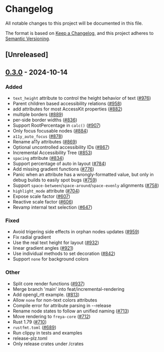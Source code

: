 # Changelog

All notable changes to this project will be documented in this file.

The format is based on [Keep a Changelog](https://keepachangelog.com/en/1.0.0/),
and this project adheres to [Semantic Versioning](https://semver.org/spec/v2.0.0.html).

## [Unreleased]

## [0.3.0](https://github.com/RobertasJ/freya/compare/freya-node-state-v0.2.1...freya-node-state-v0.3.0) - 2024-10-14

### Added

- `text_height` attribute to control the height behavior of text ([#976](https://github.com/RobertasJ/freya/pull/976))
- Parent children based accessibility relations ([#958](https://github.com/RobertasJ/freya/pull/958))
- add attributes for most AccessKit properties ([#882](https://github.com/RobertasJ/freya/pull/882))
- multiple borders ([#889](https://github.com/RobertasJ/freya/pull/889))
- per-side border widths ([#836](https://github.com/RobertasJ/freya/pull/836))
- Support RootPercentage in `calc()` ([#907](https://github.com/RobertasJ/freya/pull/907))
- Only focus focusable nodes ([#884](https://github.com/RobertasJ/freya/pull/884))
- `a11y_auto_focus` ([#878](https://github.com/RobertasJ/freya/pull/878))
- Rename a11y attributes ([#869](https://github.com/RobertasJ/freya/pull/869))
- Optional uncontrolled accessibility IDs ([#867](https://github.com/RobertasJ/freya/pull/867))
- Incremental Accessibility Tree ([#853](https://github.com/RobertasJ/freya/pull/853))
- `spacing` attribute ([#834](https://github.com/RobertasJ/freya/pull/834))
- Support percentage of auto in layout ([#784](https://github.com/RobertasJ/freya/pull/784))
- Add missing gradient functions ([#776](https://github.com/RobertasJ/freya/pull/776))
- Panic when an attribute has a wrongly-formatted value, but only in debug builds to easily spot bugs ([#759](https://github.com/RobertasJ/freya/pull/759))
- Support `space-between`/`space-around`/`space-evenly` alignments ([#758](https://github.com/RobertasJ/freya/pull/758))
- `highlight_mode` attribute ([#704](https://github.com/RobertasJ/freya/pull/704))
- Expose scale factor ([#607](https://github.com/RobertasJ/freya/pull/607))
- Reactive scale factor ([#606](https://github.com/RobertasJ/freya/pull/606))
- Revamp internal text selection ([#647](https://github.com/RobertasJ/freya/pull/647))

### Fixed

- Avoid trigering side effects in orphan nodes updates ([#959](https://github.com/RobertasJ/freya/pull/959))
- Fix radial gradient
- Use the real text height for layout ([#932](https://github.com/RobertasJ/freya/pull/932))
- linear gradient angles ([#921](https://github.com/RobertasJ/freya/pull/921))
- Use individual methods to set decoration ([#842](https://github.com/RobertasJ/freya/pull/842))
- Support `none` for background colors

### Other

- Split core render functions ([#937](https://github.com/RobertasJ/freya/pull/937))
- Merge branch 'main' into feat/incremental-rendering
- Add opengl_rtt example. ([#813](https://github.com/RobertasJ/freya/pull/813))
- Allow `none` for non-text colors attributes
- Compile error for attribute parsing in --release
- Rename node states to follow an unified naming ([#713](https://github.com/RobertasJ/freya/pull/713))
- Move rendering to `freya-core` ([#712](https://github.com/RobertasJ/freya/pull/712))
- Rust 1.79 ([#710](https://github.com/RobertasJ/freya/pull/710))
- `rustfmt.toml` ([#689](https://github.com/RobertasJ/freya/pull/689))
- Run clippy in tests and examples
- release-plz.toml
- Only release crates under /crates
